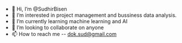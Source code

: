 - 👋 Hi, I’m @SudhirBisen
- 👀 I’m interested in project management and bussiness data analysis. 
- 🌱 I’m currently learning machine learning and AI
- 💞️ I’m looking to collaborate on anyone
- 📫 How to reach me --  dok.sud@gmail.com

<!---
SudhirBisen/SudhirBisen is a ✨ special ✨ repository because its `README.md` (this file) appears on your GitHub profile.
You can click the Preview link to take a look at your changes.
--->
